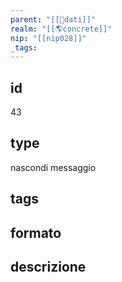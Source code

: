 ```yaml
---
parent: "[[💾dati]]"
realm: "[[🌎concrete]]"
nip: "[[nip028]]"
_tags:
---
```

## id
43
## type
nascondi messaggio
## tags
## formato

## descrizione

